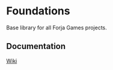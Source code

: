 # Foundations

Base library for all Forja Games projects.

## Documentation

[Wiki](https://github.com/yakivmospan/github-wikito-converter/wiki)

